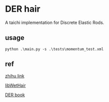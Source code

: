 # DER hair

A taichi implementation for Discrete Elastic Rods.

## usage
```
python .\main.py -s .\tests\momentum_test.xml
```

## ref

[zhihu link](https://zhuanlan.zhihu.com/p/350920360)

[libWetHair](http://www.cs.columbia.edu/cg/liquidhair/)

[DER book](https://github.com/StructuresComp/DER_Book_Codes/tree/master)